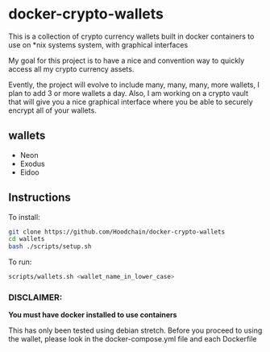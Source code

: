# docker-crypto-wallets
This is a collection of crypto currency wallets built in docker containers to use on *nix systems system, with graphical interfaces

My goal for this project is to have a nice and convention way to quickly access all my crypto currency assets.

Evently, the project will evolve to include many, many, many, more wallets, I plan to add 3 or more wallets a day.
Also, I am working on a crypto vault that will give you a nice graphical interface where you be able to securely encrypt all of your wallets.

## wallets
* Neon 
* Exodus
* Eidoo

## Instructions
To install:
```bash
git clone https://github.com/Hoodchain/docker-crypto-wallets
cd wallets
bash ./scripts/setup.sh
```

To run:
```bash
scripts/wallets.sh <wallet_name_in_lower_case>
```

### DISCLAIMER:
**You must have docker installed to use containers**

This has only been tested using debian stretch. Before you proceed to using the wallet, please look in the docker-compose.yml file and each Dockerfile